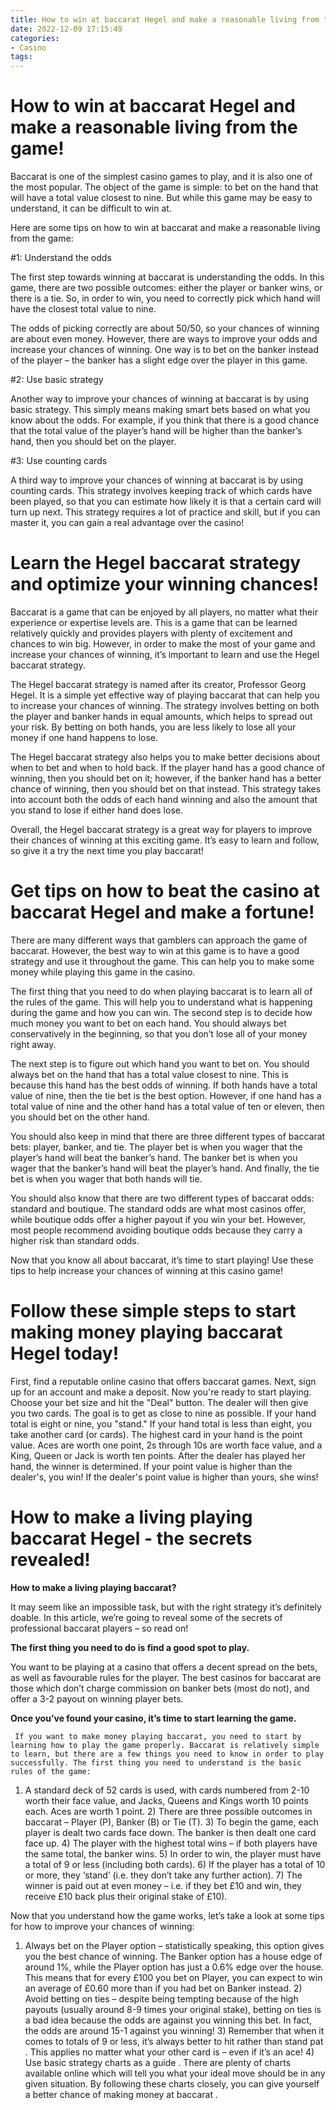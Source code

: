 ```yaml
---
title: How to win at baccarat Hegel and make a reasonable living from the game!
date: 2022-12-09 17:15:49
categories:
- Casino
tags:
---
```



#  How to win at baccarat Hegel and make a reasonable living from the game!

Baccarat is one of the simplest casino games to play, and it is also one of the most popular. The object of the game is simple: to bet on the hand that will have a total value closest to nine. But while this game may be easy to understand, it can be difficult to win at.

Here are some tips on how to win at baccarat and make a reasonable living from the game:

#1: Understand the odds

The first step towards winning at baccarat is understanding the odds. In this game, there are two possible outcomes: either the player or banker wins, or there is a tie. So, in order to win, you need to correctly pick which hand will have the closest total value to nine.

The odds of picking correctly are about 50/50, so your chances of winning are about even money. However, there are ways to improve your odds and increase your chances of winning. One way is to bet on the banker instead of the player – the banker has a slight edge over the player in this game.

#2: Use basic strategy

Another way to improve your chances of winning at baccarat is by using basic strategy. This simply means making smart bets based on what you know about the odds. For example, if you think that there is a good chance that the total value of the player’s hand will be higher than the banker’s hand, then you should bet on the player.

#3: Use counting cards

A third way to improve your chances of winning at baccarat is by using counting cards. This strategy involves keeping track of which cards have been played, so that you can estimate how likely it is that a certain card will turn up next. This strategy requires a lot of practice and skill, but if you can master it, you can gain a real advantage over the casino!

#  Learn the Hegel baccarat strategy and optimize your winning chances! 

Baccarat is a game that can be enjoyed by all players, no matter what their experience or expertise levels are. This is a game that can be learned relatively quickly and provides players with plenty of excitement and chances to win big. However, in order to make the most of your game and increase your chances of winning, it’s important to learn and use the Hegel baccarat strategy.

The Hegel baccarat strategy is named after its creator, Professor Georg Hegel. It is a simple yet effective way of playing baccarat that can help you to increase your chances of winning. The strategy involves betting on both the player and banker hands in equal amounts, which helps to spread out your risk. By betting on both hands, you are less likely to lose all your money if one hand happens to lose.

The Hegel baccarat strategy also helps you to make better decisions about when to bet and when to hold back. If the player hand has a good chance of winning, then you should bet on it; however, if the banker hand has a better chance of winning, then you should bet on that instead. This strategy takes into account both the odds of each hand winning and also the amount that you stand to lose if either hand does lose.

Overall, the Hegel baccarat strategy is a great way for players to improve their chances of winning at this exciting game. It’s easy to learn and follow, so give it a try the next time you play baccarat!

#  Get tips on how to beat the casino at baccarat Hegel and make a fortune! 

There are many different ways that gamblers can approach the game of baccarat. However, the best way to win at this game is to have a good strategy and use it throughout the game. This can help you to make some money while playing this game in the casino.

The first thing that you need to do when playing baccarat is to learn all of the rules of the game. This will help you to understand what is happening during the game and how you can win. The second step is to decide how much money you want to bet on each hand. You should always bet conservatively in the beginning, so that you don’t lose all of your money right away.

The next step is to figure out which hand you want to bet on. You should always bet on the hand that has a total value closest to nine. This is because this hand has the best odds of winning. If both hands have a total value of nine, then the tie bet is the best option. However, if one hand has a total value of nine and the other hand has a total value of ten or eleven, then you should bet on the other hand. 

You should also keep in mind that there are three different types of baccarat bets: player, banker, and tie. The player bet is when you wager that the player’s hand will beat the banker’s hand. The banker bet is when you wager that the banker’s hand will beat the player’s hand. And finally, the tie bet is when you wager that both hands will tie. 

You should also know that there are two different types of baccarat odds: standard and boutique. The standard odds are what most casinos offer, while boutique odds offer a higher payout if you win your bet. However, most people recommend avoiding boutique odds because they carry a higher risk than standard odds. 

Now that you know all about baccarat, it’s time to start playing! Use these tips to help increase your chances of winning at this casino game!

#  Follow these simple steps to start making money playing baccarat Hegel today! 

First, find a reputable online casino that offers baccarat games. 
Next, sign up for an account and make a deposit. 
Now you're ready to start playing. Choose your bet size and hit the "Deal" button.
The dealer will then give you two cards. The goal is to get as close to nine as possible.
If your hand total is eight or nine, you "stand." If your hand total is less than eight, you take another card (or cards). 
The highest card in your hand is the point value. Aces are worth one point, 2s through 10s are worth face value, and a King, Queen or Jack is worth ten points. 
After the dealer has played her hand, the winner is determined. If your point value is higher than the dealer's, you win! If the dealer's point value is higher than yours, she wins!

#  How to make a living playing baccarat Hegel - the secrets revealed!

**How to make a living playing baccarat?**

It may seem like an impossible task, but with the right strategy it’s definitely doable. In this article, we’re going to reveal some of the secrets of professional baccarat players – so read on!

**The first thing you need to do is find a good spot to play.**

You want to be playing at a casino that offers a decent spread on the bets, as well as favourable rules for the player. The best casinos for baccarat are those which don’t charge commission on banker bets (most do not), and offer a 3-2 payout on winning player bets.

**Once you’ve found your casino, it’s time to start learning the game.**




     If you want to make money playing baccarat, you need to start by learning how to play the game properly. Baccarat is relatively simple to learn, but there are a few things you need to know in order to play successfully. The first thing you need to understand is the basic rules of the game: 



  1) A standard deck of 52 cards is used, with cards numbered from 2-10 worth their face value, and Jacks, Queens and Kings worth 10 points each. Aces are worth 1 point.  2) There are three possible outcomes in baccarat – Player (P), Banker (B) or Tie (T). 3) To begin the game, each player is dealt two cards face down. The banker is then dealt one card face up. 4) The player with the highest total wins – if both players have the same total, the banker wins. 5) In order to win, the player must have a total of 9 or less (including both cards). 6) If the player has a total of 10 or more, they ‘stand’ (i.e. they don’t take any further action). 7) The winner is paid out at even money – i.e. if they bet £10 and win, they receive £10 back plus their original stake of £10).



   Now that you understand how the game works, let’s take a look at some tips for how to improve your chances of winning: 


1) Always bet on the Player option – statistically speaking, this option gives you the best chance of winning. The Banker option has a house edge of around 1%, while the Player option has just a 0.6% edge over the house. This means that for every £100 you bet on Player, you can expect to win an average of £0.60 more than if you had bet on Banker instead. 2) Avoid betting on ties – despite being tempting because of the high payouts (usually around 8-9 times your original stake), betting on ties is a bad idea because the odds are against you winning this bet. In fact, the odds are around 15-1 against you winning! 3) Remember that when it comes to totals of 9 or less, it’s always better to hit rather than stand pat . This applies no matter what your other card is – even if it’s an ace! 4) Use basic strategy charts as a guide . There are plenty of charts available online which will tell you what your ideal move should be in any given situation. By following these charts closely, you can give yourself a better chance of making money at baccarat .
